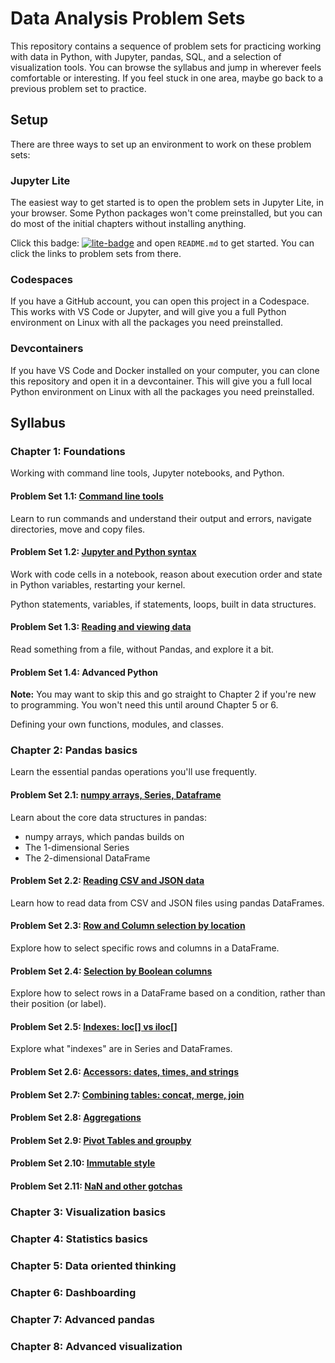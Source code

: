 # Data Analysis Problem Sets

This repository contains a sequence of problem sets for practicing working with
data in Python, with Jupyter, pandas, SQL, and a selection of visualization
tools. You can browse the syllabus and jump in wherever feels comfortable or
interesting. If you feel stuck in one area, maybe go back to a previous problem
set to practice.

## Setup

There are three ways to set up an environment to work on these problem sets:

### Jupyter Lite

The easiest way to get started is to open the problem sets in Jupyter Lite,
in your browser. Some Python packages won't come preinstalled, but you can do
most of the initial chapters without installing anything.

Click this badge:
[![lite-badge](https://jupyterlite.rtfd.io/en/latest/_static/badge.svg)](https://leifwalsh.github.io/data-analysis-problem-sets/lab/index.html)
and open `README.md` to get started. You can click the links to problem sets
from there.

### Codespaces

If you have a GitHub account, you can open this project in a Codespace. This
works with VS Code or Jupyter, and will give you a full Python environment
on Linux with all the packages you need preinstalled.

### Devcontainers

If you have VS Code and Docker installed on your computer, you can clone this
repository and open it in a devcontainer. This will give you a full local
Python environment on Linux with all the packages you need preinstalled.

## Syllabus

### Chapter 1: Foundations

Working with command line tools, Jupyter notebooks, and Python.

#### Problem Set 1.1: [Command line tools](./1-foundations/1.1-command-line/1.1-command-line.ipynb)

Learn to run commands and understand their output and errors, navigate
directories, move and copy files.

#### Problem Set 1.2: [Jupyter and Python syntax](./1-foundations/1.2-jupyter-and-python-syntax/1.2-jupyter-and-python-syntax.ipynb)

Work with code cells in a notebook, reason about execution order and state in
Python variables, restarting your kernel.

Python statements, variables, if statements, loops, built in data structures.

#### Problem Set 1.3: [Reading and viewing data](./1-foundations/1.3-reading-and-viewing-data/1.3-reading-and-viewing-data.ipynb)

Read something from a file, without Pandas, and explore it a bit.

#### Problem Set 1.4: Advanced Python

**Note:** You may want to skip this and go straight to Chapter 2 if you're new
to programming. You won't need this until around Chapter 5 or 6.

Defining your own functions, modules, and classes.

### Chapter 2: Pandas basics

Learn the essential pandas operations you'll use frequently.

#### Problem Set 2.1: [numpy arrays, Series, Dataframe](./2-pandas-basics/2.1-numpy-arrays-series-dataframe/2.1-numpy-arrays-series-dataframe.ipynb)

Learn about the core data structures in pandas:
- numpy arrays, which pandas builds on
- The 1-dimensional Series
- The 2-dimensional DataFrame

#### Problem Set 2.2: [Reading CSV and JSON data](./2-pandas-basics/2.2-reading-csv-and-json-data/2.2-reading-csv-and-json-data.ipynb)

Learn how to read data from CSV and JSON files using pandas DataFrames.

#### Problem Set 2.3: [Row and Column selection by location](./2-pandas-basics/2.3-row-and-column-selection-by-location/2.3-row-and-column-selection-by-location.ipynb)

Explore how to select specific rows and columns in a DataFrame.

#### Problem Set 2.4: [Selection by Boolean columns](./2-pandas-basics/2.4-selection-by-boolean-columns/2.4-selection-by-boolean-columns.ipynb)

Explore how to select rows in a DataFrame based on a condition, rather than
their position (or label).

#### Problem Set 2.5: [Indexes: loc[] vs iloc[]](./2-pandas-basics/2.5-indexes-loc-vs-iloc/2.5-indexes-loc-vs-iloc.ipynb)

Explore what "indexes" are in Series and DataFrames.

#### Problem Set 2.6: [Accessors: dates, times, and strings](./2-pandas-basics/2.6-accessors-dates-times-and-strings/2.6-accessors-dates-times-and-strings.ipynb)

#### Problem Set 2.7: [Combining tables: concat, merge, join](./2-pandas-basics/2.7-combining-tables-concat-merge-join/2.7-combining-tables-concat-merge-join.ipynb)

#### Problem Set 2.8: [Aggregations](./2-pandas-basics/2.8-aggregations/2.8-aggregations.ipynb)

#### Problem Set 2.9: [Pivot Tables and groupby](./2-pandas-basics/2.9-pivot-tables-and-groupby/2.9-pivot-tables-and-groupby.ipynb)

#### Problem Set 2.10: [Immutable style](./2-pandas-basics/2.10-immutable-style/2.10-immutable-style.ipynb)

#### Problem Set 2.11: [NaN and other gotchas](./2-pandas-basics/2.11-nan-and-other-gotchas/2.11-nan-and-other-gotchas.ipynb)

### Chapter 3: Visualization basics

### Chapter 4: Statistics basics

### Chapter 5: Data oriented thinking

### Chapter 6: Dashboarding

### Chapter 7: Advanced pandas

### Chapter 8: Advanced visualization
